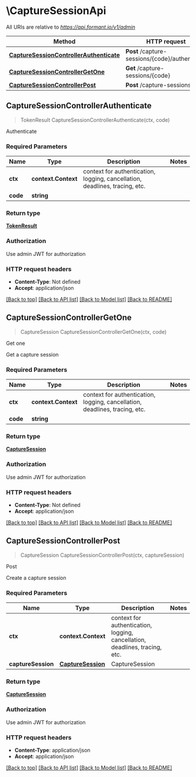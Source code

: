 # \CaptureSessionApi

All URIs are relative to *https://api.formant.io/v1/admin*

Method | HTTP request | Description
------------- | ------------- | -------------
[**CaptureSessionControllerAuthenticate**](CaptureSessionApi.md#CaptureSessionControllerAuthenticate) | **Post** /capture-sessions/{code}/authenticate | Authenticate
[**CaptureSessionControllerGetOne**](CaptureSessionApi.md#CaptureSessionControllerGetOne) | **Get** /capture-sessions/{code} | Get one
[**CaptureSessionControllerPost**](CaptureSessionApi.md#CaptureSessionControllerPost) | **Post** /capture-sessions | Post



## CaptureSessionControllerAuthenticate

> TokenResult CaptureSessionControllerAuthenticate(ctx, code)

Authenticate

### Required Parameters


Name | Type | Description  | Notes
------------- | ------------- | ------------- | -------------
**ctx** | **context.Context** | context for authentication, logging, cancellation, deadlines, tracing, etc.
**code** | **string**|  | 

### Return type

[**TokenResult**](TokenResult.md)

### Authorization

Use admin JWT for authorization

### HTTP request headers

- **Content-Type**: Not defined
- **Accept**: application/json

[[Back to top]](#) [[Back to API list]](../README.md#documentation-for-api-endpoints)
[[Back to Model list]](../README.md#documentation-for-models)
[[Back to README]](../README.md)


## CaptureSessionControllerGetOne

> CaptureSession CaptureSessionControllerGetOne(ctx, code)

Get one

Get a capture session

### Required Parameters


Name | Type | Description  | Notes
------------- | ------------- | ------------- | -------------
**ctx** | **context.Context** | context for authentication, logging, cancellation, deadlines, tracing, etc.
**code** | **string**|  | 

### Return type

[**CaptureSession**](CaptureSession.md)

### Authorization

Use admin JWT for authorization

### HTTP request headers

- **Content-Type**: Not defined
- **Accept**: application/json

[[Back to top]](#) [[Back to API list]](../README.md#documentation-for-api-endpoints)
[[Back to Model list]](../README.md#documentation-for-models)
[[Back to README]](../README.md)


## CaptureSessionControllerPost

> CaptureSession CaptureSessionControllerPost(ctx, captureSession)

Post

Create a capture session

### Required Parameters


Name | Type | Description  | Notes
------------- | ------------- | ------------- | -------------
**ctx** | **context.Context** | context for authentication, logging, cancellation, deadlines, tracing, etc.
**captureSession** | [**CaptureSession**](CaptureSession.md)| CaptureSession | 

### Return type

[**CaptureSession**](CaptureSession.md)

### Authorization

Use admin JWT for authorization

### HTTP request headers

- **Content-Type**: application/json
- **Accept**: application/json

[[Back to top]](#) [[Back to API list]](../README.md#documentation-for-api-endpoints)
[[Back to Model list]](../README.md#documentation-for-models)
[[Back to README]](../README.md)

